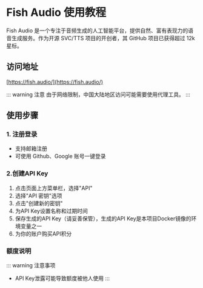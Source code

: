 # Fish Audio 使用教程

Fish Audio 是一个专注于音频生成的人工智能平台，提供自然、富有表现力的语音生成服务。作为开源 SVC/TTS 项目的开创者，其 GitHub 项目已获得超过 12k 星标。

## 访问地址

[https://fish.audio/](https://fish.audio/)

::: warning 注意
由于网络限制，中国大陆地区访问可能需要使用代理工具。
:::

## 使用步骤

### 1. 注册登录

- 支持邮箱注册
- 可使用 Github、Google 账号一键登录

### 2.创建API Key

1. 点击页面上方菜单栏，选择"API"
2. 选择"API 密钥"选项
3. 点击"创建新的密钥"
4. 为API Key设置名称和过期时间
5. 保存生成的API Key（请妥善保管），生成的API Key是本项目Docker镜像的环境变量之一
6. 为你的账户购买API积分

### 额度说明
::: warning 注意事项
- API Key泄露可能导致额度被他人使用
:::
